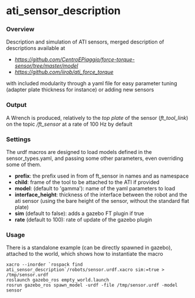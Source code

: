 # ati_sensor_description

### Overview

Description and simulation of ATI sensors, merged description of descriptions available at 

* *https://github.com/CentroEPiaggio/force-torque-sensor/tree/master/model*
* *https://github.com/iirob/ati_force_torque*
 
with included modularity through a yaml file for easy parameter tuning (adapter plate thickness for instance) or adding new sensors

### Output

A Wrench is produced, relatively to the *top plate* of the sensor (*ft_tool_link*) on the topic */ft_sensor* at a rate of 100 Hz by default

### Settings

The urdf macros are designed to load models defined in the sensor_types.yaml, and passing some other parameters, even overriding some of them.

* **prefix**: the prefix used in from of ft_sensor in names and as namespace
* **child**: frame of the tool to be attached to the ATI if provided
* **model**: (default to 'gamma'): name of the yaml parameters to load
* **interface_height**: thickness of the interface between the robot and the ati sensor (using the bare height of the sensor, without the standard flat plate)
* **sim** (default to false): adds a gazebo FT plugin if true
* **rate** (default to 100): rate of update of the gazebo plugin

### Usage

There is a standalone example (can be directly spawned in gazebo), attached to the world, which shows how to instantiate the macro

```
xacro --inorder `rospack find ati_sensor_description`/robots/sensor.urdf.xacro sim:=true > /tmp/sensor.urdf
roslaunch gazebo_ros empty_world.launch
rosrun gazebo_ros spawn_model -urdf -file /tmp/sensor.urdf -model sensor
```


